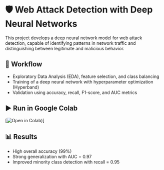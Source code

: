 
# 🛡️ Web Attack Detection with Deep Neural Networks

This project develops a deep neural network model for web attack detection, capable of identifying patterns in network traffic and distinguishing between legitimate and malicious behavior.

## 🚀 Workflow
- Exploratory Data Analysis (EDA), feature selection, and class balancing
- Training of a deep neural network with hyperparameter optimization (Hyperband)
- Validation using accuracy, recall, F1-score, and AUC metrics


## ▶️ Run in Google Colab
[![Open in Colab](https://colab.research.google.com/drive/1Jjj8wudrzIL8AwTiCtY91l9wBPIdFiC-?usp=sharing))]

## 📊 Results
- High overall accuracy (99%)
- Strong generalization with AUC = 0.97
- Improved minority class detection with recall = 0.95

